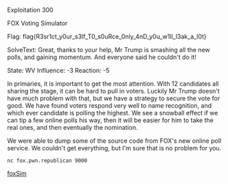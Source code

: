 Exploitation 300

FOX Voting Simulator

Flag: flag{R3sr1ct_y0ur_s3lf_T0_s0uRce_0nly_4nD_y0u_w1ll_l3ak_a_l0t}

SolveText: Great, thanks to your help, Mr Trump is smashing all the new polls, and gaining momentum. And everyone said he couldn't do it!

State: WV
Influence: -3
Reaction: -5



In primaries, it is important to get the most attention. With 12 candidates all sharing the stage, it can be hard to pull in voters. Luckily Mr Trump doesn't have much problem with that, but we have a strategy to secure the vote for good. We have found voters respond very well to name recognition, and which ever candidate is polling the highest. We see a snowball effect if we can tip a few online polls his way, then it will be easier for him to take the real ones, and then eventually the nomination.

We were able to dump some of the source code from FOX's new online poll service. We couldn't get everything, but I'm sure that is no problem for you.

`nc fox.pwn.republican 9000`

[foxSim](https://s3.amazonaws.com/hackthevote/foxSim.7d62303c1c88beb1c9b59e49422d4eadce93e3daa42b7c6fb50248103ae69a2f.zip)

